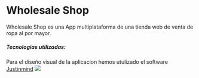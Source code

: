 # Wholesale Shop
Wholesale Shop es una App multiplataforma de una tienda web de venta de ropa al por mayor.

##### Tecnologias utilizadas:

Para el diseño visual de la aplicacion hemos utulizado el software [Justinmind](http://www.justinmind.com)
![](https://github.com/CrazyMind-Grx/WholesaleShop/blob/master/images/Justinmind.png)


